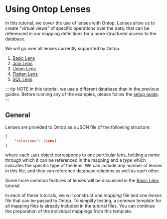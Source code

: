 # Using Ontop Lenses

In this tutorial, we cover the use of lenses with Ontop. Lenses allow us to create "virtual views" of specific operations over the data, that can be referenced
in our mapping definitions for a more structured access to the database.

We will go over all lenses currently supported by Ontop:

1. [Basic Lens](basic-lens.md)
2. [Join Lens](join-lens.md)
3. [Union Lens](union-lens.md)
4. [Flatten Lens](flatten-lens.md)
5. [SQL Lens](sql-lens.md)

::: tip NOTE
In this tutorial, we use a different database than in the previous guides. Before running any of the examples, please follow the [setup guide](setup).
:::

## General

Lenses are provided to Ontop as a JSON file of the following structure:
```json
{
    "relations": [Lens]
}
```
where each `Lens` object corresponds to one particular lens, holding a *name* through which it can be referenced in the mapping and a *type* which indicates the specific type of the lens.
We can include any number of lenses in this file, and they can reference database relations as well as each other.

Some more common features of lenses will be discussed in the [Basic Lens](basic-lens.md) tutorial.

In each of these tutorials, we will construct one *mapping* file and one *lenses* file that can be passed to Ontop. To simplify testing, a common template for all mapping files is already included in the tutorial files. You can continue the preparation of the individual mappings from this template.
